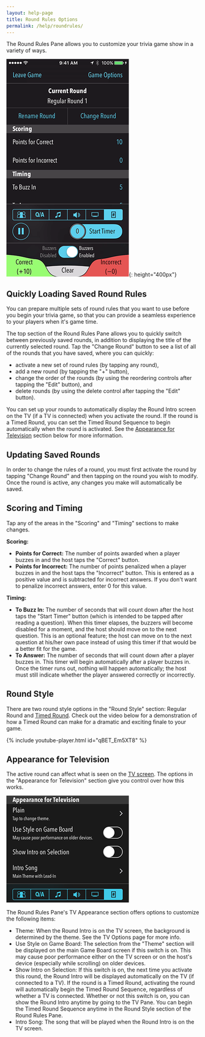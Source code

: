 ```yaml
---
layout: help-page
title: Round Rules Options
permalink: /help/roundrules/
---
```


The Round Rules Pane allows you to customize your trivia game show in a variety of ways.

![round rules pane](/images/help/v2-0-0/round-pane-phone.png){: height="400px"}

## Quickly Loading Saved Round Rules

You can prepare multiple sets of round rules that you want to use before you begin your trivia game, so that you can provide a seamless experience to your players when it's game time.

The top section of the Round Rules Pane allows you to quickly switch between previously saved rounds, in addition to displaying the title of the currently selected round. Tap the "Change Round" button to see a list of all of the rounds that you have saved, where you can quickly:

* activate a new set of round rules (by tapping any round),
* add a new round (by tapping the "+" button),
* change the order of the rounds (by using the reordering controls after tapping the "Edit" button), and
* delete rounds (by using the delete control after tapping the "Edit" button).

You can set up your rounds to automatically display the Round Intro screen on the TV (if a TV is connected) when you activate the round. If the round is a Timed Round, you can set the Timed Round Sequence to begin automatically when the round is activated. See the [Appearance for Television](#appearance-for-television) section below for more information.

## Updating Saved Rounds

In order to change the rules of a round, you must first activate the round by tapping "Change Round" and then tapping on the round you wish to modify. Once the round is active, any changes you make will automatically be saved.

## Scoring and Timing

Tap any of the areas in the "Scoring" and "Timing" sections to make changes.

**Scoring:**

* **Points for Correct:** The number of points awarded when a player buzzes in and the host taps the "Correct" button.
* **Points for Incorrect:** The number of points penalized when a player buzzes in and the host taps the "Incorrect" button. This is entered as a positive value and is subtracted for incorrect answers. If you don't want to penalize incorrect answers, enter 0 for this value.

**Timing:**

* **To Buzz In:** The number of seconds that will count down after the host taps the "Start Timer" button (which is intended to be tapped after reading a question). When this timer elapses, the buzzers will become disabled for a moment, and the host should move on to the next question. This is an optional feature; the host can move on to the next question at his/her own pace instead of using this timer if that would be a better fit for the game.
* **To Answer:** The number of seconds that will count down after a player buzzes in. This timer will begin automatically after a player buzzes in. Once the timer runs out, nothing will happen automatically; the host must still indicate whether the player answered correctly or incorrectly.

## Round Style

There are two round style options in the "Round Style" section: Regular Round and [Timed Round](/help/timedround). Check out the video below for a demonstration of how a Timed Round can make for a dramatic and exciting finale to your game.

{% include youtube-player.html id="qBET_Em5XT8" %}

## Appearance for Television

The active round can affect what is seen on the [TV screen](/help/tv). The options in the "Appearance for Television" section give you control over how this works.

![round rules tv appearance](/images/help/v2-0-0/round-rules-appearance-for-tv.png)

The Round Rules Pane's TV Appearance section offers options to customize the following items:

* Theme: When the Round Intro is on the TV screen, the background is determined by the theme. See the TV Options page for more info.
* Use Style on Game Board: The selection from the "Theme" section will be displayed on the main Game Board screen if this switch is on. This may cause poor performance either on the TV screen or on the host's device (especially while scrolling) on older devices.
* Show Intro on Selection: If this switch is on, the next time you activate this round, the Round Intro will be displayed automatically on the TV (if connected to a TV). If the round is a Timed Round, activating the round will automatically begin the Timed Round Sequence, regardless of whether a TV is connected. Whether or not this switch is on, you can show the Round Intro anytime by going to the TV Pane. You can begin the Timed Round Sequence anytime in the Round Style section of the Round Rules Pane.
* Intro Song: The song that will be played when the Round Intro is on the TV screen.
